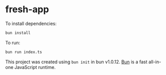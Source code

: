 # fresh-app

To install dependencies:

```bash
bun install
```

To run:

```bash
bun run index.ts
```

This project was created using `bun init` in bun v1.0.12. [Bun](https://bun.sh) is a fast all-in-one JavaScript runtime.
